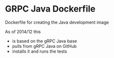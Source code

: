 GRPC Java Dockerfile
====================

Dockerfile for creating the Java development image

As of 2014/12 this
 - is based on the gRPC Java base
 - pulls from gRPC Java on GitHub
 - installs it and runs the tests